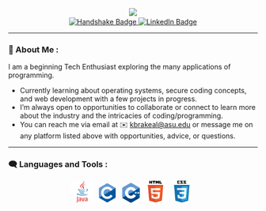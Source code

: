 <div id="header" align="center">
  <img src="https://media.giphy.com/media/5eLDrEaRGHegx2FeF2/giphy.gif" width="200"/>
</div>

<div id="badges" align="center">
  <a href="https://asu.joinhandshake.com/stu/users/21171343">
    <img src="https://img.shields.io/badge/Handshake-red?style=for-the-badge&logo=handshake&logoColor=white" alt="Handshake Badge"/>
  </a>
  <a href="https://www.linkedin.com/in/kylan-brakeall/">
    <img src="https://img.shields.io/badge/LinkedIn-blue?style=for-the-badge&logo=linkedin&logoColor=white" alt="LinkedIn Badge"/>
  </a>
</div>

---

### 🧠 About Me :
I am a beginning Tech Enthusiast exploring the many applications of programming.
  - Currently learning about operating systems, secure coding concepts, and web development with a few projects in progress.
  - I’m always open to opportunities to collaborate or connect to learn more about the industry and the intricacies of coding/programming.
  - You can reach me via email at ✉️ kbrakeal@asu.edu or message me on any platform listed above with opportunities, advice, or questions.

---

### 🗨️ Languages and Tools :
<div id="langIcons" align="center">
  <img src="https://github.com/devicons/devicon/blob/master/icons/java/java-original-wordmark.svg" title="Java" alt="Java" width="45" height="45"/>&nbsp;
  <img src="https://github.com/devicons/devicon/blob/master/icons/c/c-original.svg" title="C" alt="C" width="40" height="40"/>&nbsp;
  <img src="https://github.com/devicons/devicon/blob/master/icons/cplusplus/cplusplus-original.svg" title="CPP" alt="CPP" width="40" height="40"/>&nbsp;
  <img src="https://github.com/devicons/devicon/blob/master/icons/html5/html5-original-wordmark.svg" title="HTML5" alt="HTML5" width="45" height="45"/>&nbsp;
  <img src="https://github.com/devicons/devicon/blob/master/icons/css3/css3-original-wordmark.svg" title="CSS3" alt="CSS3" width="45" height="45"/>&nbsp;
</div>

<!---
kbrakeal/kbrakeal is a ✨ special ✨ repository because its `README.md` (this file) appears on your GitHub profile.
You can click the Preview link to take a look at your changes.
--->
